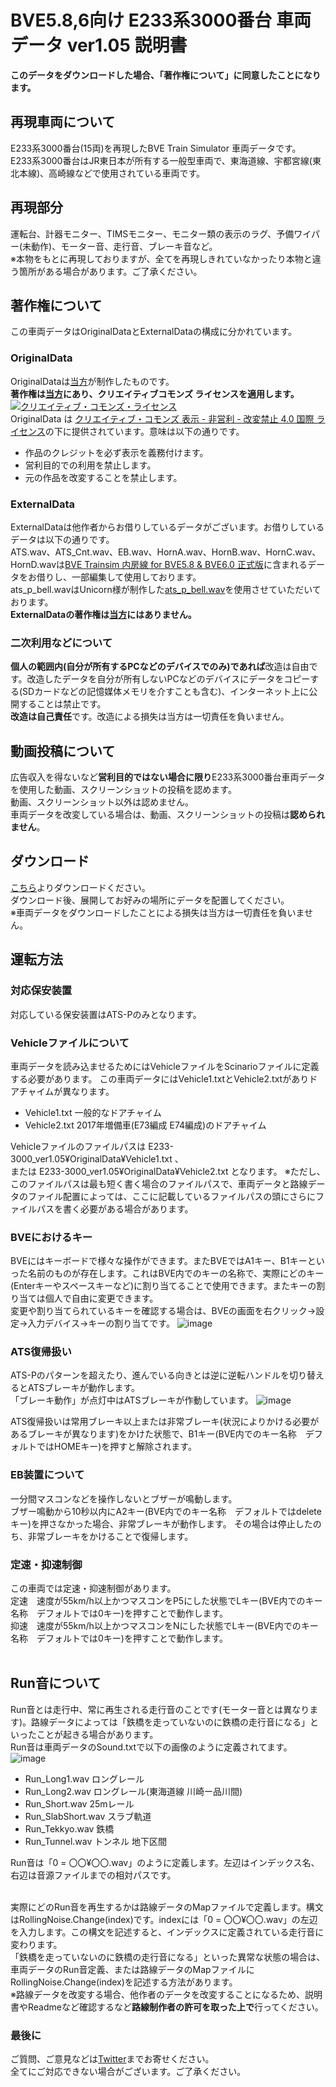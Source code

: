 # BVE5.8,6向け E233系3000番台 車両データ ver1.05 説明書

**このデータをダウンロードした場合、「著作権について」に同意したことになります。**

## 再現車両について
E233系3000番台(15両)を再現したBVE Train Simulator 車両データです。<br>
E233系3000番台はJR東日本が所有する一般型車両で、東海道線、宇都宮線(東北本線)、高崎線などで使用されている車両です。

## 再現部分
運転台、計器モニター、TIMSモニター、モニター類の表示のラグ、予備ワイパー(未動作)、モーター音、走行音、ブレーキ音など。<br>
※本物をもとに再現しておりますが、全てを再現しきれていなかったり本物と違う箇所がある場合があります。ご了承ください。

## 著作権について
この車両データはOriginalDataとExternalDataの構成に分かれています。

### OriginalData
OriginalDataは[当方](https://github.com/E233-3639)が制作したものです。<br>
**著作権は[当方](https://github.com/E233-3639)にあり、クリエイティブコモンズ ライセンスを適用します。**<br>
<a rel="license" href="http://creativecommons.org/licenses/by-nc-nd/4.0/"><img alt="クリエイティブ・コモンズ・ライセンス" style="border-width:0" src="https://i.creativecommons.org/l/by-nc-nd/4.0/88x31.png" /></a><br />OriginalData は <a rel="license" href="http://creativecommons.org/licenses/by-nc-nd/4.0/">クリエイティブ・コモンズ 表示 - 非営利 - 改変禁止 4.0 国際 ライセンス</a>の下に提供されています。意味は以下の通りです。<br>
* 作品のクレジットを必ず表示を義務付けます。
* 営利目的での利用を禁止します。
* 元の作品を改変することを禁止します。

### ExternalData
ExternalDataは他作者からお借りしているデータがございます。お借りしているデータは以下の通りです。<br>
ATS.wav、ATS_Cnt.wav、EB.wav、HornA.wav、HornB.wav、HornC.wav、HornD.wavは[BVE Trainsim 内房線 for BVE5.8 & BVE6.0 正式版](http://bvets.net/uchibo/)に含まれるデータをお借りし、一部編集して使用しております。<br>
ats_p_bell.wavはUnicorn様が制作した[ats_p_bell.wav](https://github.com/uifnm/GeneralAtsPlugin/tree/master/Unicorn/sound)を使用させていただいております。<br>
**ExternalDataの著作権は[当方](https://github.com/E233-3639)にはありません。**

### 二次利用などについて
**個人の範囲内(自分が所有するPCなどのデバイスでのみ)であれば**改造は自由です。改造したデータを自分が所有しないPCなどのデバイスにデータをコピーする(SDカードなどの記憶媒体メモリを介すことも含む)、インターネット上に公開することは禁止です。<br>
**改造は自己責任**です。改造による損失は当方は一切責任を負いません。

## 動画投稿について
広告収入を得ないなど**営利目的ではない場合に限り**E233系3000番台車両データを使用した動画、スクリーンショットの投稿を認めます。<br>
動画、スクリーンショット以外は認めません。<br>
車両データを改変している場合は、動画、スクリーンショットの投稿は**認められません**。

## ダウンロード
[こちら](https://github.com/E233-3639/BVE_E233-3000_Data/archive/refs/tags/ver1.05.zip)よりダウンロードください。<br>
ダウンロード後、展開してお好みの場所にデータを配置してください。<br>
※車両データをダウンロードしたことによる損失は当方は一切責任を負いません。

## 運転方法
### 対応保安装置
対応している保安装置はATS-Pのみとなります。

### Vehicleファイルについて
車両データを読み込ませるためにはVehicleファイルをScinarioファイルに定義する必要があります。
この車両データにはVehicle1.txtとVehicle2.txtがありドアチャイムが異なります。
* Vehicle1.txt  一般的なドアチャイム
* Vehicle2.txt  2017年増備車(E73編成 E74編成)のドアチャイム

Vehicleファイルのファイルパスは E233-3000_ver1.05¥OriginalData¥Vehicle1.txt 、<br>
または E233-3000_ver1.05¥OriginalData¥Vehicle2.txt となります。
※ただし、このファイルパスは最も短く書く場合のファイルパスで、車両データと路線データのファイル配置によっては、ここに記載しているファイルパスの頭にさらにファイルパスを書く必要がある場合があります。

### BVEにおけるキー
BVEにはキーボードで様々な操作ができます。またBVEではA1キー、B1キーといった名前のものが存在します。これはBVE内でのキーの名称で、実際にどのキー(Enterキーやスペースキーなど)に割り当てることで使用できます。またキーの割り当ては個人で自由に変更できます。<br>
変更や割り当てられているキーを確認する場合は、BVEの画面を右クリック→設定→入力デバイス→キーの割り当てです。
![image](https://user-images.githubusercontent.com/66541951/129451992-ca2eb0f6-2469-4d7a-b36d-99b9a27b48db.png)

### ATS復帰扱い
ATS-Pのパターンを超えたり、進んでいる向きとは逆に逆転ハンドルを切り替えるとATSブレーキが動作します。<br>
「ブレーキ動作」が点灯中はATSブレーキが作動しています。
![image](https://user-images.githubusercontent.com/66541951/129451622-0256f428-8c88-4f96-99b5-fa304fca4b73.png)

ATS復帰扱いは常用ブレーキ以上または非常ブレーキ(状況によりかける必要があるブレーキが異なります)をかけた状態で、B1キー(BVE内でのキー名称　デフォルトではHOMEキー)を押すと解除されます。

### EB装置について
一分間マスコンなどを操作しないとブザーが鳴動します。<br>
ブザー鳴動から10秒以内にA2キー(BVE内でのキー名称　デフォルトではdeleteキー)を押さなかった場合、非常ブレーキが動作します。
その場合は停止したのち、非常ブレーキをかけることで復帰します。

### 定速・抑速制御
この車両では定速・抑速制御があります。<br>
定速　速度が55km/h以上かつマスコンをP5にした状態でLキー(BVE内でのキー名称　デフォルトでは0キー)を押すことで動作します。<br>
抑速　速度が55km/h以上かつマスコンをNにした状態でLキー(BVE内でのキー名称　デフォルトでは0キー)を押すことで動作します。<br><br>

## Run音について
Run音とは走行中、常に再生される走行音のことです(モーター音とは異なります)。路線データによっては「鉄橋を走っていないのに鉄橋の走行音になる」といったことが起きる場合があります。<br>
Run音は車両データのSound.txtで以下の画像のように定義されてます。
![image](https://user-images.githubusercontent.com/66541951/129504233-e93cf162-e93c-4825-95dd-a546376bad1b.png)
* Run_Long1.wav        ロングレール
* Run_Long2.wav        ロングレール(東海道線 川崎ー品川間)
* Run_Short.wav        25mレール
* Run_SlabShort.wav    スラブ軌道
* Run_Tekkyo.wav       鉄橋
* Run_Tunnel.wav       トンネル 地下区間

Run音は「0 = 〇〇¥〇〇.wav」のように定義します。左辺はインデックス名、右辺は音源ファイルまでの相対パスです。<br><br>

実際にどのRun音を再生するかは路線データのMapファイルで定義します。構文はRollingNoise.Change(index)です。indexには「0 = 〇〇¥〇〇.wav」の左辺を入力します。この構文を記述すると、インデックスに定義されている走行音に変わります。<br>
「鉄橋を走っていないのに鉄橋の走行音になる」といった異常な状態の場合は、車両データのRun音定義、または路線データのMapファイルにRollingNoise.Change(index)を記述する方法があります。<br>
※路線データを改変する場合、他作者のデータを改変することになるため、説明書やReadmeなど確認するなど**路線制作者の許可を取った上で**行ってください。

### 最後に
ご質問、ご意見などは[Twitter](https://twitter.com/E233_3639)までお寄せください。<br>
全てにご対応できない場合がございます。ご了承ください。
